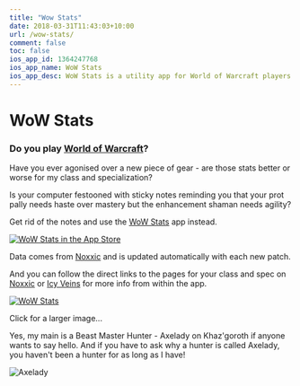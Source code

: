 ```yaml
---
title: "Wow Stats"
date: 2018-03-31T11:43:03+10:00
url: /wow-stats/
comment: false
toc: false
ios_app_id: 1364247768
ios_app_name: WoW Stats
ios_app_desc: WoW Stats is a utility app for World of Warcraft players that gives them fast and easy access to the recommended stat priorities for each class and spec.
---
```


# WoW Stats

### Do you play [World of Warcraft][4]?

Have you ever agonised over a new piece of gear - are those stats better or worse for my class and specialization?

Is your computer festooned with sticky notes reminding you that your prot pally needs haste over mastery but the enhancement shaman needs agility?

Get rid of the notes and use the [WoW Stats][3] app instead.

[![WoW Stats in the App Store][5]][3]

Data comes from [Noxxic][1] and is updated automatically with each new patch.

And you can follow the direct links to the pages for your class and spec on [Noxxic][1] or [Icy Veins][2] for more info from within the app.

[![WoW Stats][6]][7]

Click for a larger image...

Yes, my main is a Beast Master Hunter - Axelady on Khaz'goroth if anyone wants to say hello. And if you have to ask why a hunter is called Axelady, you haven't been a hunter for as long as I have!

![Axelady][8]

[1]: http://www.noxxic.com/wow/
[2]: https://www.icy-veins.com/wow/
[3]: https://itunes.apple.com/app/wow-stats/id1364247768
[4]: https://worldofwarcraft.com/
[5]: /icons/wow-stats128.png
[6]: /images/wow-stats-small.png
[7]: /images/wow-stats.png
[8]: /images/Axe.png
